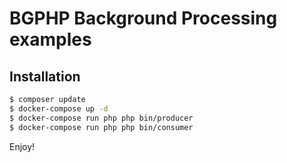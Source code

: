 # BGPHP Background Processing examples

## Installation

``` bash
$ composer update
$ docker-compose up -d
$ docker-compose run php php bin/producer
$ docker-compose run php php bin/consumer
```

Enjoy!
